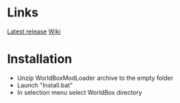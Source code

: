 # Links
[Latest release](https://github.com/DipCrai/WorldBoxModLoader/releases) [Wiki]("https://github.com/DipCrai/WorldBoxModLoader/wiki")

# Installation
- Unzip WorldBoxModLoader archive to the empty folder
- Launch "Install.bat"
- In selection menu select WorldBox directory
